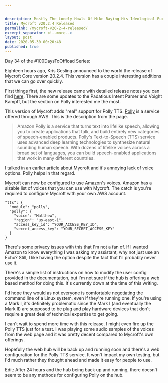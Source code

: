 ```yaml
---


description: Mostly The Lonely Howls Of Mike Baying His Ideological Purity At The Moon
title: Mycroft v20.2.4 Released
permalink: /mycroft-v20-2-4-released/
excerpt_separator: <!--more-->
layout: post
date: 2020-05-30 00:20:48
published: true
---
```


Day 34 of the #100DaysToOffload Series:

Eighteen hours ago, Kris Gesling announced to the world the release of Mycroft Core version 20.2.4. This version has a couple interesting additions that we can go over quickly.

<!--more-->

First things first, the new release came with detailed release notes you can find [here](https://github.com/MycroftAI/mycroft-core/releases/tag/release%2Fv20.2.4). There are some updates to the Padatious Intent Parser and Voight Kampff, but the section on Polly interested me the most.

This version of Mycroft adds "real" support for Polly TTS. [Polly](https://aws.amazon.com/polly/) is a service offered through AWS. This is the description from the page.

>Amazon Polly is a service that turns text into lifelike speech, allowing you to create applications that talk, and build entirely new categories of speech-enabled products. Polly's Text-to-Speech (TTS) service uses advanced deep learning technologies to synthesize natural sounding human speech. With dozens of lifelike voices across a broad set of languages, you can build speech-enabled applications that work in many different countries.

I talked in an [earlier article](https://mikestone.me/voice-of-the-future) about Mycroft and it's annoying lack of voice options. Polly helps in that regard.

Mycroft can now be configured to use Amazon's voices. Amazon has a sizable list of voices that you can use with Mycroft. The catch is you're required to configure Mycroft with your own AWS account.

```
"tts": {
  "module": "polly",
  "polly": {
    "voice": "Matthew",
    "region": "us-east-1",
    "access_key_id": "YOUR_ACCESS_KEY_ID",
    "secret_access_key": "YOUR_SECRET_ACCESS_KEY"
  }
}
```

There's some privacy issues with this that I'm not a fan of. If I wanted Amazon to know everything I was asking my assistant, why not just use an Echo? Still, I like having the option despite the fact that I'll probably never use it.

There's a simple list of instructions on how to modify the user config provided in the documentation, but I'm not sure if the hub is offering a web based method for doing this. It's currently down at the time of this writing.

I'd hope they would as not everyone is comfortable negotiating the command line of a Linux system, even if they're running one. If you're using a Mark I, it's definitely problematic since the Mark I (and eventually the Mark II) are supposed to be plug and play hardware devices that don't require a great deal of technical expertise to get going.

I can't wait to spend more time with this release. I might even fire up the Polly TTS just for a test. I was playing some audio samples of the voices from the web page and it was pretty decent compared to Mycroft's own offerings. 

Hopefully the web hub will be back up and running soon and there's a web configuration for the Polly TTS service. It won't impact my own testing, but I'd much rather they thought ahead and made it easy for people to use.

Edit: After 24 hours and the hub being back up and running, there doesn't seem to be any methods for configuring Polly on the hub.